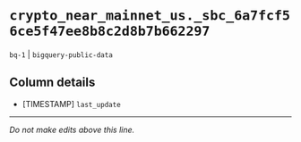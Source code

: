 # `crypto_near_mainnet_us._sbc_6a7fcf56ce5f47ee8b8c2d8b7b662297`
`bq-1` | `bigquery-public-data`

## Column details
* [TIMESTAMP] `last_update`

-------------------------------------------------------------------------------
*Do not make edits above this line.*
